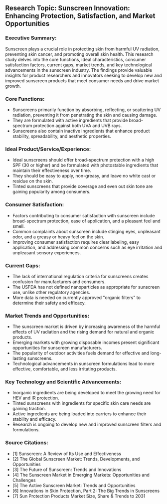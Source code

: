 ## Research Topic: Sunscreen Innovation: Enhancing Protection, Satisfaction, and Market Opportunities

### Executive Summary:

Sunscreen plays a crucial role in protecting skin from harmful UV radiation, preventing skin cancer, and promoting overall skin health. This research study delves into the core functions, ideal characteristics, consumer satisfaction factors, current gaps, market trends, and key technological advancements in the sunscreen industry. The findings provide valuable insights for product researchers and innovators seeking to develop new and improved sunscreen products that meet consumer needs and drive market growth.

### Core Functions:

- Sunscreens primarily function by absorbing, reflecting, or scattering UV radiation, preventing it from penetrating the skin and causing damage.
- They are formulated with active ingredients that provide broad-spectrum protection against both UVA and UVB rays.
- Sunscreens also contain inactive ingredients that enhance product stability, spreadability, and aesthetic properties.

### Ideal Product/Service/Experience:

- Ideal sunscreens should offer broad-spectrum protection with a high SPF (30 or higher) and be formulated with photostable ingredients that maintain their effectiveness over time.
- They should be easy to apply, non-greasy, and leave no white cast or residue on the skin.
- Tinted sunscreens that provide coverage and even out skin tone are gaining popularity among consumers.

### Consumer Satisfaction:

- Factors contributing to consumer satisfaction with sunscreen include broad-spectrum protection, ease of application, and a pleasant feel and smell.
- Common complaints about sunscreen include stinging eyes, unpleasant odor, and a greasy or heavy feel on the skin.
- Improving consumer satisfaction requires clear labeling, easy application, and addressing common concerns such as eye irritation and unpleasant sensory experiences.

### Current Gaps:

- The lack of international regulation criteria for sunscreens creates confusion for manufacturers and consumers.
- The USFDA has not defined nanoparticles as appropriate for sunscreen use, unlike other regulatory agencies.
- More data is needed on currently approved "organic filters" to determine their safety and efficacy.

### Market Trends and Opportunities:

- The sunscreen market is driven by increasing awareness of the harmful effects of UV radiation and the rising demand for natural and organic products.
- Emerging markets with growing disposable incomes present significant opportunities for sunscreen manufacturers.
- The popularity of outdoor activities fuels demand for effective and long-lasting sunscreens.
- Technological advancements in sunscreen formulations lead to more effective, comfortable, and less irritating products.

### Key Technology and Scientific Advancements:

- Inorganic ingredients are being developed to meet the growing need for HEV and IR protection.
- Tinted sunscreens with ingredients for specific skin care needs are gaining traction.
- Active ingredients are being loaded into carriers to enhance their stability and efficacy.
- Research is ongoing to develop new and improved sunscreen filters and formulations.

### Source Citations:

- [1] Sunscreen: A Review of Its Use and Effectiveness
- [2] The Global Sunscreen Market: Trends, Developments, and Opportunities
- [3] The Future of Sunscreen: Trends and Innovations
- [4] The Sunscreen Market in Emerging Markets: Opportunities and Challenges
- [5] The Active Sunscreen Market: Trends and Opportunities
- [6] Innovations in Skin Protection, Part 2: The Big Trends in Sunscreens
- [7] Sun Protection Products Market Size, Share & Trends to 2031